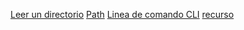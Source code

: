 [Leer un directorio](https://nodejs.org/api/fs.html#fs_fs_readdir_path_options_callback)
[Path](https://nodejs.org/api/path.html)
[Linea de comando CLI](https://medium.com/netscape/a-guide-to-create-a-nodejs-command-line-package-c2166ad0452e)
[recurso](https://www.youtube.com/watch?v=Lub5qOmY4JQ)